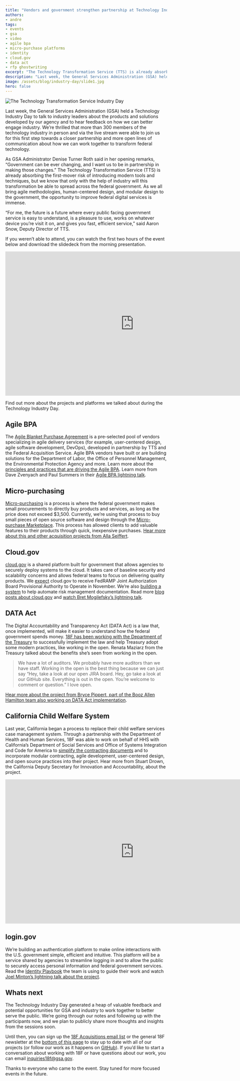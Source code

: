 ```yaml
---
title: "Vendors and government strengthen partnership at Technology Industry Day"
authors:
- andre
tags:
- events
- gsa
- video
- agile bpa
- micro-purchase platforms
- identity
- cloud.gov
- data act
- rfp ghostwriting
excerpt: "The Technology Transformation Service (TTS) is already absorbing the first-mover risk of introducing modern tools and techniques, but we know that only with the help of industry will this transformation be able to spread across the federal government. As we all bring agile methodologies, human-centered design, and modular design to the government, the opportunity to improve federal digital services is immense."
description: "Last week, the General Services Administration (GSA) held a Technology Industry Day to talk to industry leaders about the products and solutions developed by GSA and to hear feedback on how we can better engage industry on some of our emerging technology efforts, particularly as we’re establishing the Technology Transformation Service. We’re thrilled that more than 300 members of the technology industry in person and via the live stream were able to join us for this first step towards a closer partnership."
image: /assets/blog/industry-day/slide1.jpg
hero: false
---
```


![The Technology Transformation Service Industry Day]({{site.baseurl}}{{page.image}})

Last week, the General Services Administration (GSA) held a Technology
Industry Day to talk to industry leaders about the products and
solutions developed by our agency and to hear feedback on how we can
better engage industry. We’re thrilled that more than 300 members of the
technology industry in person and via the live stream were able to join
us for this first step towards a closer partnership and more open lines
of communication about how we can work together to transform federal
technology.

As GSA Administrator Denise Turner Roth said in her opening remarks,
“Government can be ever changing, and I want us to be in partnership in
making those changes.” The Technology Transformation Service (TTS) is
already absorbing the first-mover risk of introducing modern tools and
techniques, but we know that only with the help of industry will this
transformation be able to spread across the federal government. As we
all bring agile methodologies, human-centered design, and modular design
to the government, the opportunity to improve federal digital services
is immense.

“For me, the future is a future where every public facing government
service is easy to understand, is a pleasure to use, works on whatever
device you’re visit it on, and gives you fast, efficient service,” said
Aaron Snow, Deputy Director of TTS.

If you weren’t able to attend, you can watch the first two hours of the
event below and download the slidedeck from the morning presentation.

<iframe width="800" height="450"
src="https://www.youtube-nocookie.com/embed/NRAlPdiWXN8" frameborder="0"
allowfullscreen></iframe>

Find out more about the projects and platforms we talked about during
the Technology Industry Day.

## Agile BPA

The [Agile Blanket Purchase
Agreement](https://pages.18f.gov/ads-bpa/buyers/) is a pre-selected
pool of vendors specializing in agile delivery services (for example,
user-centered design, agile software development, DevOps), developed in
partnership by TTS and the Federal Acquisition Service. Agile BPA
vendors have built or are building solutions for the Department of
Labor, the Office of Personnel Management, the Environmental Protection
Agency and more. Learn more about the [principles and practices that
are driving the Agile BPA](https://18f.gsa.gov/tags/agile-bpa/). Learn
more from Dave Zvenyach and Paul Summers in their [Agile BPA lightning
talk](https://youtu.be/NRAlPdiWXN8?t=1h6m39s).

## Micro-purchasing

[Micro-purchasing](https://micropurchase.18f.gov/insights) is a
process is where the federal government makes small procurements to
directly buy products and services, as long as the price does not exceed
$3,500. Currently, we’re using that process to buy small pieces of open
source software and design through the [Micro-purchase
Marketplace](https://micropurchase.18f.gov/). This process has allowed
clients to add valuable features to their products through quick,
inexpensive purchases. [Hear more about this and other acquisition
projects from Alla Seiffert](https://youtu.be/NRAlPdiWXN8?t=1h25m12s).

## Cloud.gov

[cloud.gov](https://cloud.gov/) is a shared platform built for
government that allows agencies to securely deploy systems to the cloud.
It takes care of baseline security and scalability concerns and allows
federal teams to focus on delivering quality products. We
[expect](https://18f.gsa.gov/2016/07/18/cloud-gov-full-steam-ahead-fedramp-assessment-process/)
cloud.gov to receive FedRAMP Joint Authorization Board Provisional
Authority to Operate in November. We’re also [building a
system](https://18f.gsa.gov/2016/04/15/compliance-masonry-buildling-a-risk-management-platform/)
to help automate risk management documentation. Read more [blog posts
about cloud.gov](https://18f.gsa.gov/tags/cloud-gov/) and [watch Bret
Mogilefsky’s lightning talk](https://youtu.be/NRAlPdiWXN8?t=1h14m55s).

## DATA Act

The Digital Accountability and Transparency Act (DATA Act) is a law
that, once implemented, will make it easier to understand how the
federal government spends money. [18F has been working with the
Department of the
Treasury](https://18f.gsa.gov/2015/06/09/data-act-data-act-explainer/)
to successfully implement the law and help Treasury adopt some modern
practices, like working in the open. Renata Maziarz from the Treasury
talked about the benefits she’s seen from working in the open.

> We have a lot of auditors. We probably have more auditors than we have
> staff. Working in the open is the best thing because we can just say
> “Hey, take a look at our open JIRA board. Hey, go take a look at our
> GitHub site. Everything is out in the open. You’re welcome to comment
> or question.” I love open.

[Hear more about the project from Bryce Pippert, part of the Booz Allen
Hamilton team also working on DATA Act
implementation](https://youtu.be/NRAlPdiWXN8?t=1h29m21s).

## California Child Welfare System

Last year, California began a process to replace their child welfare
services case management system. Through a partnership with the
Department of Health and Human Services, 18F was able to work on behalf
of HHS with California’s Department of Social Services and Office of
Systems Integration and Code for America to [simplify the contracting
documents](https://18f.gsa.gov/2016/03/22/helping-california-buy-a-new-child-welfare-system/)
and to incorporate modular contracting, agile development, user-centered
design, and open source practices into their project. Hear more from
Stuart Drown, the California Deputy Secretary for Innovation and
Accountability, about the project.

<iframe width="800" height="450"
src="https://www.youtube-nocookie.com/embed/JM4VLjRgqWo" frameborder="0"
allowfullscreen ></iframe>

## login.gov

We’re building an authentication platform to make online interactions
with the U.S. government simple, efficient and intuitive. This platform
will be a service shared by agencies to streamline logging in and to
allow the public to securely access personal information and federal
government services. Read the [Identity
Playbook](https://pages.18f.gov/identity-playbook/) the team is using
to guide their work and watch [Joel Minton’s lightning talk about the
project](https://youtu.be/NRAlPdiWXN8).

## Whats next

The Technology Industry Day generated a heap of valuable feedback and
potential opportunities for GSA and industry to work together to better
serve the public. We’re going through our notes and following up with
the participants now, and we plan to publicly share more thoughts and
insights from the sessions soon.

Until then, you can sign up the [18F Acquisitions email
list](http://gsa.us9.list-manage2.com/subscribe?u=6f1977de9eff4c384dc8d6527&id=e7f757afe3)
or the general 18F newsletter at the [bottom of this
page](https://18f.gsa.gov/) to stay up to date with all of our projects
(or follow our work as it happens on
[GitHub](https://github.com/18F)). If you’d like to start a
conversation about working with 18F or have questions about our work,
you can email [inquiries18f@gsa.gov](mailto:inquiries18f@gsa.gov).

Thanks to everyone who came to the event. Stay tuned for more focused
events in the future.
